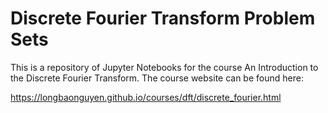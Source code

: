# Discrete Fourier Transform Problem Sets


This is a repository of Jupyter Notebooks for the course An Introduction to the Discrete Fourier Transform. The course website can be found here:

<https://longbaonguyen.github.io/courses/dft/discrete_fourier.html>
